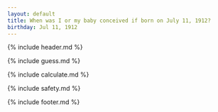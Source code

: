 ```yaml
---
layout: default
title: When was I or my baby conceived if born on July 11, 1912?
birthday: Jul 11, 1912
---
```


{% include header.md %}

{% include guess.md %}

{% include calculate.md %}

{% include safety.md %}

{% include footer.md %}



